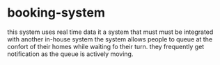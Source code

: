 # booking-system

this system uses real time data
it a system that must must be integrated with another in-house system
the system allows people to queue at the confort of their homes while
waiting fo their turn. they frequently get notification as the 
queue is actively moving. 

